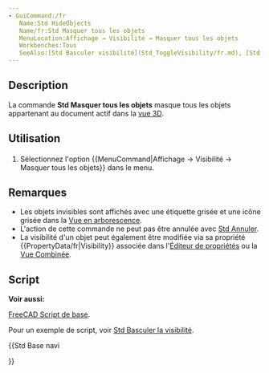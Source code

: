 ```yaml
---
- GuiCommand:/fr
   Name:Std HideObjects
   Name/fr:Std Masquer tous les objets
   MenuLocation:Affichage → Visibilité → Masquer tous les objets
   Workbenches:Tous
   SeeAlso:[Std Basculer visibilité](Std_ToggleVisibility/fr.md), [Std Afficher la sélection](Std_ShowSelection/fr.md), [Std Masquer la sélection](Std_HideSelection/fr.md), [Std Basculer tous les objets](Std_ToggleObjects/fr.md), [Std Afficher les objets](Std_ShowObjects/fr.md)
---
```


## Description

La commande **Std Masquer tous les objets** masque tous les objets appartenant au document actif dans la [vue 3D](3D_view/fr.md).

## Utilisation

1.  Sélectionnez l\'option {{MenuCommand|Affichage → Visibilité → <img src="images/Std_HideObjects.svg" width=16px> Masquer tous les objets}} dans le menu.

## Remarques

-   Les objets invisibles sont affichés avec une étiquette grisée et une icône grisée dans la [Vue en arborescence](Tree_view/fr.md).
-   L\'action de cette commande ne peut pas être annulée avec [Std Annuler](Std_Undo/fr.md).
-   La visibilité d\'un objet peut également être modifiée via sa propriété {{PropertyData/fr|Visibility}} associée dans l\'[Éditeur de propriétés](Property_editor/fr.md) ou la [Vue Combinée](Combo_view/fr.md).

## Script


**Voir aussi:**

[FreeCAD Script de base](FreeCAD_Scripting_Basics/fr.md).

Pour un exemple de script, voir [Std Basculer la visibilité](Std_ToggleVisibility/fr.md).





{{Std Base navi

}}  
